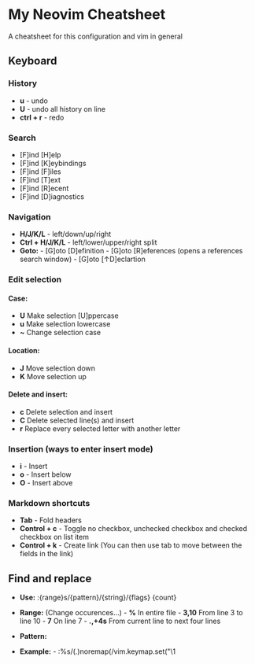 # My Neovim Cheatsheet
A cheatsheet for this configuration and vim in general

## Keyboard
### History
 - **u** - undo
 - **U** - undo all history on line
 - **ctrl + r** - redo
### Search
 - [F]ind [H]elp
 - [F]ind [K]eybindings
 - [F]ind [F]iles
 - [F]ind [T]ext
 - [F]ind [R]ecent
 - [F]ind [D]iagnostics

### Navigation
 - **H/J/K/L** - left/down/up/right
 - **Ctrl + H/J/K/L** - left/lower/upper/right split
 - **Goto:**
         - [G]oto [D]efinition
         - [G]oto [R]eferences (opens a references search window)
         - [G]oto [↑D]eclartion

### Edit selection
#### Case:
 - **U** Make selection [U]ppercase
 - **u** Make selection lowercase
 - **~** Change selection case
#### Location:
 - **J** Move selection down
 - **K** Move selection up
#### Delete and insert:
 - **c** Delete selection and insert
 - **C** Delete selected line(s) and insert
 - **r** Replace every selected letter with another letter

### Insertion (ways to enter insert mode)
 - **i** - Insert
 - **o** - Insert below
 - **O** - Insert above

### Markdown shortcuts
 - **Tab** - Fold headers
 - **Control + c** - Toggle no checkbox, unchecked checkbox and checked checkbox on list item
 - **Control + k** - Create link (You can then use tab to move between the fields in the link)

## Find and replace
 - **Use:** :{range}s/{pattern}/{string}/{flags} {count}

 - **Range:** (Change occurences...)
         - **%**     In entire file
         - **3,10**  From line 3 to line 10
         - **7**     On line 7
         - **.,+4s** From current line to next four lines
 - **Pattern:**
 - **Example:**
         - :%s/\(.\)noremap(/vim.keymap.set("\1
